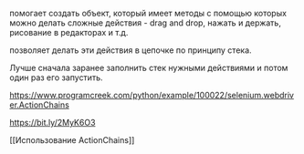 помогает создать объект, который имеет методы с помощью которых можно делать сложные действия - drag and drop, нажать и держать, рисование в редакторах и т.д.

позволяет делать эти действия в цепочке по принципу стека.

Лучше сначала заранее заполнить стек нужными действиями и потом один раз его запустить.

https://www.programcreek.com/python/example/100022/selenium.webdriver.ActionChains

https://bit.ly/2MyK6O3

[[Использование ActionChains]]